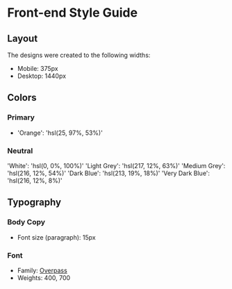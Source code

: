 # Front-end Style Guide

## Layout

The designs were created to the following widths:

- Mobile: 375px
- Desktop: 1440px

## Colors

### Primary

- 'Orange': 'hsl(25, 97%, 53%)'

### Neutral

'White': 'hsl(0, 0%, 100%)'
'Light Grey': 'hsl(217, 12%, 63%)'
'Medium Grey': 'hsl(216, 12%, 54%)'
'Dark Blue': 'hsl(213, 19%, 18%)'
'Very Dark Blue': 'hsl(216, 12%, 8%)'

## Typography

### Body Copy

- Font size (paragraph): 15px

### Font

- Family: [Overpass](https://fonts.google.com/specimen/Overpass)
- Weights: 400, 700
